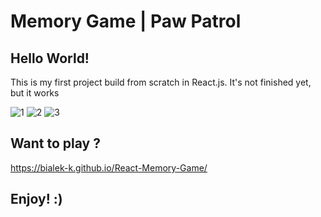 # Memory Game | Paw Patrol

## Hello World!
This is my first project build from scratch in React.js.
It's not finished yet, but it works

![1](https://user-images.githubusercontent.com/57173170/138703519-3e47cea5-6f60-4c57-bc43-d665744538e9.jpg)
![2](https://user-images.githubusercontent.com/57173170/138703600-13607f14-1889-4aad-8056-0558d2c59aed.jpg)
![3](https://user-images.githubusercontent.com/57173170/138703629-1037c30d-e94c-4947-a01d-ca4d02c3d9ef.jpg)

## Want to play ? 
https://bialek-k.github.io/React-Memory-Game/

## Enjoy! :)
